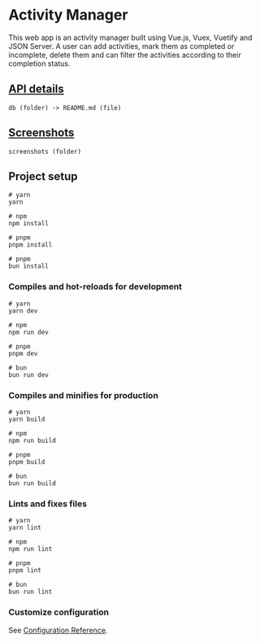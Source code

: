 # Activity Manager

This web app is an activity manager built using Vue.js, Vuex, Vuetify and JSON Server. A user can add activities, mark them as completed or incomplete, delete them and can filter the activities according to their completion status.

## [API details](https://github.com/AmmarNaeemJanjua/vue-activity-manager/blob/main/db/README.md)
```
db (folder) -> README.md (file)
```

## [Screenshots](https://github.com/AmmarNaeemJanjua/vue-activity-manager/tree/main/screenshots)
```
screenshots (folder)
```

## Project setup

```
# yarn
yarn

# npm
npm install

# pnpm
pnpm install

# pnpm
bun install
```

### Compiles and hot-reloads for development

```
# yarn
yarn dev

# npm
npm run dev

# pnpm
pnpm dev

# bun
bun run dev
```

### Compiles and minifies for production

```
# yarn
yarn build

# npm
npm run build

# pnpm
pnpm build

# bun
bun run build
```

### Lints and fixes files

```
# yarn
yarn lint

# npm
npm run lint

# pnpm
pnpm lint

# bun
bun run lint
```

### Customize configuration

See [Configuration Reference](https://vitejs.dev/config/).
